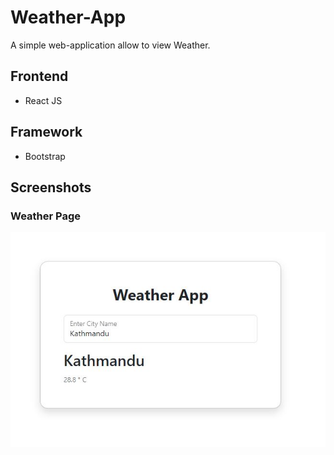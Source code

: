 
# Weather-App

A simple web-application allow to view Weather.


## Frontend

- React JS

## Framework

- Bootstrap





## Screenshots

### Weather Page
![App Screenshot](https://github.com/rikeshmhz/Weather-App/blob/master/public/weather.JPG?raw=true)


















